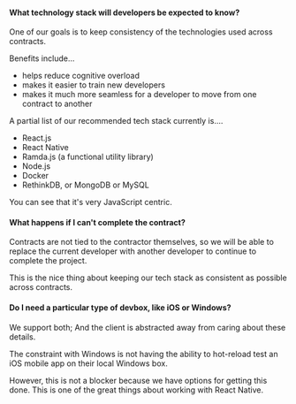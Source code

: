 #### What technology stack will developers be expected to know?

One of our goals is to keep consistency of the technologies used across contracts.

Benefits include...
- helps reduce cognitive overload
- makes it easier to train new developers
- makes it much more seamless for a developer to move from one contract to another

A partial list of our recommended tech stack currently is....
- React.js
- React Native
- Ramda.js (a functional utility library)
- Node.js
- Docker
- RethinkDB, or MongoDB or MySQL

You can see that it's very JavaScript centric.





#### What happens if I can't complete the contract?
Contracts are not tied to the contractor themselves, so we will be able to replace the current developer with another developer to continue to complete the project.

This is the nice thing about keeping our tech stack as consistent as possible across contracts.



#### Do I need a particular type of devbox, like iOS or Windows?

We support both; And the client is abstracted away from caring about these details.

The constraint with Windows is not having the ability to hot-reload test an iOS mobile app on their local Windows box.

However, this is not a blocker because we have options for getting this done. This is one of the great things about working with React Native.
